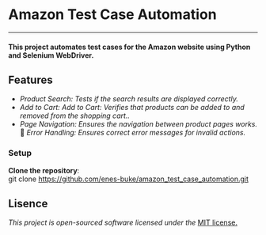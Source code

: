 #  **Amazon Test Case Automation**
---
#### This project automates test cases for the Amazon website using Python and Selenium WebDriver.

## **Features**

- *Product Search: Tests if the search results are displayed correctly.*
- *Add to Cart: Add to Cart: Verifies that products can be added to and removed from the shopping cart..*
- *Page Navigation: Ensures the navigation between product pages works.*
🔶 *Error Handling: Ensures correct error messages for invalid actions.*
 
### Setup

   **Clone the repository**:  
git clone https://github.com/enes-buke/amazon_test_case_automation.git

## **Lisence**  
_This project is open-sourced software licensed under the_ [MIT license.](Lisence.md)
